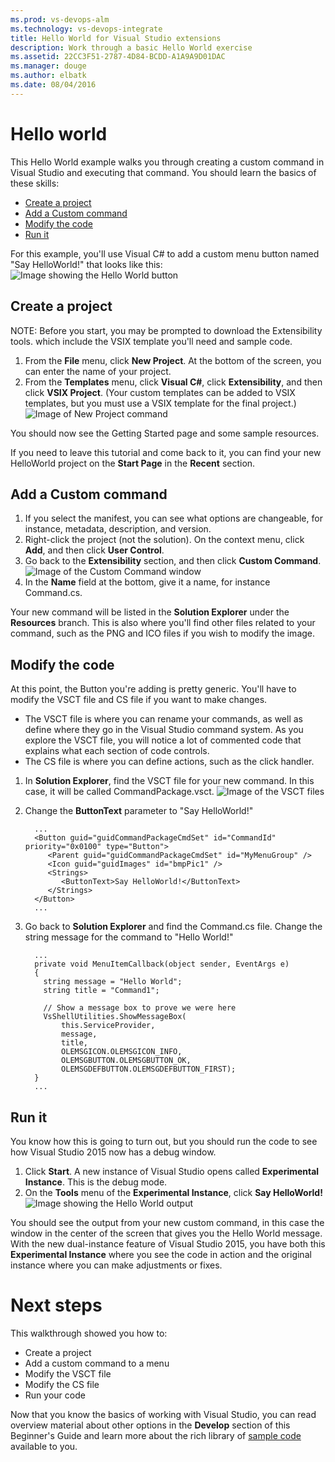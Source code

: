 ```yaml
---
ms.prod: vs-devops-alm
ms.technology: vs-devops-integrate
title: Hello World for Visual Studio extensions
description: Work through a basic Hello World exercise
ms.assetid: 22CC3F51-2787-4D84-BCDD-A1A9A9D01DAC
ms.manager: douge
ms.author: elbatk
ms.date: 08/04/2016
---
```


# Hello world

This Hello World example walks you through creating a custom command in Visual Studio and executing that command. You should learn the basics of these skills:
* [Create a project](#project)
* [Add a Custom command](#add)
* [Modify the code](#code)
* [Run it](#run)

For this example, you'll use Visual C# to add a custom menu button named "Say HelloWorld!" that looks like this:
![Image showing the Hello World button](./_img/hello-world-button-on-menu.png) 

<a id="project"></a>
## Create a project

NOTE: Before you start, you may be prompted to download the Extensibility tools. which include the VSIX template you'll need and sample code.

1.	From the **File** menu, click **New Project**. At the bottom of the screen, you can enter the name of your project.
2.	From the **Templates** menu, click **Visual C#**, click **Extensibility**, and then click **VSIX Project**. (Your custom templates can be added to VSIX templates, but you must use a VSIX template for the final project.)
  ![Image of New Project command](./_img/new-project.png)

You should now see the Getting Started page and some sample resources.

If you need to leave this tutorial and come back to it, you can find your new HelloWorld project on the **Start Page** in the **Recent** section.

<a id="add"></a>
## Add a Custom command

1.	If you select the manifest, you can see what options are changeable, for instance, metadata, description, and version.
2.	Right-click the project (not the solution). On the context menu, click **Add**, and then click **User Control**.
3.	Go back to the **Extensibility** section, and then click **Custom Command**.
  ![Image of the Custom Command window](./_img/custom-command.png)
4.  In the **Name** field at the bottom, give it a name, for instance Command.cs.

Your new command will be listed in the **Solution Explorer** under the **Resources** branch. This is also where you'll find other files related to your command, such as the PNG and ICO files if you wish to modify the image. 

<a id="code"></a>
## Modify the code

At this point, the Button you're adding is pretty generic. You'll have to modify the VSCT file and CS file if you want to make changes.
  * The VSCT file is where you can rename your commands, as well as define where they go in the Visual Studio command system. As you explore the VSCT file, you will notice a lot of commented code that explains what each section of code controls.
  * The CS file is where you can define actions, such as the click handler.

1.  In **Solution Explorer**, find the VSCT file for your new command. In this case, it will be called CommandPackage.vsct.
  ![Image of the VSCT files](./_img/command-package.png)
2.	Change the **ButtonText** parameter to "Say HelloWorld!"

          ...
          <Button guid="guidCommandPackageCmdSet" id="CommandId" priority="0x0100" type="Button">
             <Parent guid="guidCommandPackageCmdSet" id="MyMenuGroup" />
             <Icon guid="guidImages" id="bmpPic1" />
             <Strings>
                <ButtonText>Say HelloWorld!</ButtonText>
             </Strings>
          </Button>
          ...

3.	Go back to **Solution Explorer** and find the Command.cs file. Change the string message for the command to "Hello World!"

          ...
          private void MenuItemCallback(object sender, EventArgs e)
          {
            string message = "Hello World";
            string title = "Command1";

            // Show a message box to prove we were here
            VsShellUtilities.ShowMessageBox(
                this.ServiceProvider,
                message,
                title,
                OLEMSGICON.OLEMSGICON_INFO,
                OLEMSGBUTTON.OLEMSGBUTTON_OK,
                OLEMSGDEFBUTTON.OLEMSGDEFBUTTON_FIRST);
          }
          ...

<a id="run"></a>
## Run it

You know how this is going to turn out, but you should run the code to see how Visual Studio 2015 now has a debug window.
1.	Click **Start**. A new instance of Visual Studio opens called **Experimental Instance**. This is the debug mode.
2.	On the **Tools** menu of the **Experimental Instance**, click **Say HelloWorld!**
  ![Image showing the Hello World output](./_img/results.png) 

You should see the output from your new custom command, in this case the window in the center of the screen that gives you the Hello World message. With the new dual-instance feature of Visual Studio 2015, you have both this **Experimental Instance** where you see the code in action and the original instance where you can make adjustments or fixes.

# Next steps

This walkthrough showed you how to:
* Create a project 
* Add a custom command to a menu
* Modify the VSCT file
* Modify the CS file
* Run your code

Now that you know the basics of working with Visual Studio, you can read overview material about other options in the **Develop** section of this Beginner's Guide and learn more about the rich library of [sample code](./samples.md) available to you.